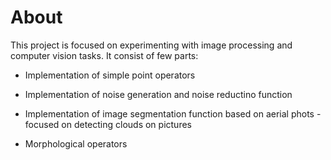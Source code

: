 # About

This project is focused on experimenting with image processing and computer vision tasks.
It consist of few parts:

* Implementation of simple point operators

* Implementation of noise generation and noise reductino function

* Implementation of image segmentation function based on aerial phots - focused on detecting clouds on pictures

* Morphological operators


